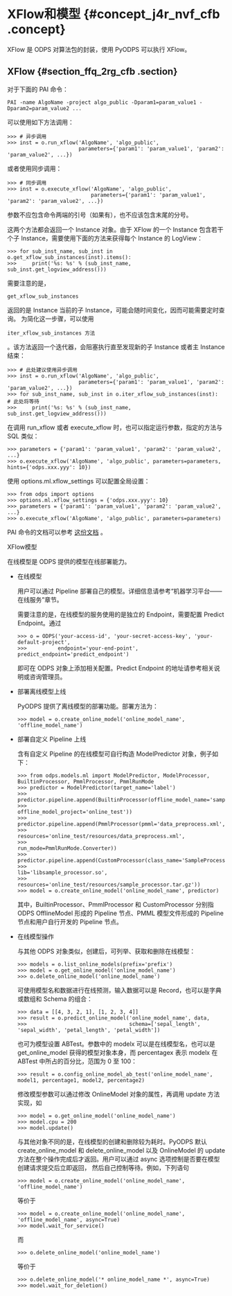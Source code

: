 # XFlow和模型 {#concept_j4r_nvf_cfb .concept}

XFlow 是 ODPS 对算法包的封装，使用 PyODPS 可以执行 XFlow。

## XFlow {#section_ffq_2rg_cfb .section}

对于下面的 PAI 命令：

```
PAI -name AlgoName -project algo_public -Dparam1=param_value1 -Dparam2=param_value2 ...
```

可以使用如下方法调用：

```
>>> # 异步调用
>>> inst = o.run_xflow('AlgoName', 'algo_public',
                       parameters={'param1': 'param_value1', 'param2': 'param_value2', ...})
```

或者使用同步调用：

```
>>> # 同步调用
>>> inst = o.execute_xflow('AlgoName', 'algo_public',
                           parameters={'param1': 'param_value1', 'param2': 'param_value2', ...})
```

参数不应包含命令两端的引号（如果有），也不应该包含末尾的分号。

这两个方法都会返回一个 Instance 对象。由于 XFlow 的一个 Instance 包含若干个子 Instance，需要使用下面的方法来获得每个 Instance 的 LogView：

```
>>> for sub_inst_name, sub_inst in o.get_xflow_sub_instances(inst).items():
>>>     print('%s: %s' % (sub_inst_name, sub_inst.get_logview_address()))
```

需要注意的是，

`get_xflow_sub_instances`

返回的是 Instance 当前的子 Instance，可能会随时间变化，因而可能需要定时查询。 为简化这一步骤，可以使用

`iter_xflow_sub_instances 方法`

。该方法返回一个迭代器，会阻塞执行直至发现新的子 Instance 或者主 Instance 结束：

```
>>> # 此处建议使用异步调用
>>> inst = o.run_xflow('AlgoName', 'algo_public',
                       parameters={'param1': 'param_value1', 'param2': 'param_value2', ...})
>>> for sub_inst_name, sub_inst in o.iter_xflow_sub_instances(inst):  # 此处将等待
>>>     print('%s: %s' % (sub_inst_name, sub_inst.get_logview_address()))
```

在调用 run\_xflow 或者 execute\_xflow 时，也可以指定运行参数，指定的方法与 SQL 类似：

```
>>> parameters = {'param1': 'param_value1', 'param2': 'param_value2', ...}
>>> o.execute_xflow('AlgoName', 'algo_public', parameters=parameters, hints={'odps.xxx.yyy': 10})
```

使用 options.ml.xflow\_settings 可以配置全局设置：

```
>>> from odps import options
>>> options.ml.xflow_settings = {'odps.xxx.yyy': 10}
>>> parameters = {'param1': 'param_value1', 'param2': 'param_value2', ...}
>>> o.execute_xflow('AlgoName', 'algo_public', parameters=parameters)
```

PAI 命令的文档可以参考 [这份文档](https://help.aliyun.com/document_detail/42703.html) 。

XFlow模型

在线模型是 ODPS 提供的模型在线部署能力。

-   在线模型

    用户可以通过 Pipeline 部署自己的模型。详细信息请参考“机器学习平台——在线服务”章节。

    需要注意的是，在线模型的服务使用的是独立的 Endpoint，需要配置 Predict Endpoint。通过

    ```
    >>> o = ODPS('your-access-id', 'your-secret-access-key', 'your-default-project',
    >>>          endpoint='your-end-point', predict_endpoint='predict_endpoint')
    ```

    即可在 ODPS 对象上添加相关配置。Predict Endpoint 的地址请参考相关说明或咨询管理员。

-   部署离线模型上线

    PyODPS 提供了离线模型的部署功能。部署方法为：

    ```
    >>> model = o.create_online_model('online_model_name', 'offline_model_name')
    ```

-   部署自定义 Pipeline 上线

    含有自定义 Pipeline 的在线模型可自行构造 ModelPredictor 对象，例子如下：

    ```
    >>> from odps.models.ml import ModelPredictor, ModelProcessor, BuiltinProcessor, PmmlProcessor, PmmlRunMode
    >>> predictor = ModelPredictor(target_name='label')
    >>> predictor.pipeline.append(BuiltinProcessor(offline_model_name='sample_offlinemodel',
    >>>                                            offline_model_project='online_test'))
    >>> predictor.pipeline.append(PmmlProcessor(pmml='data_preprocess.xml',
    >>>                                         resources='online_test/resources/data_preprocess.xml',
    >>>                                         run_mode=PmmlRunMode.Converter))
    >>> predictor.pipeline.append(CustomProcessor(class_name='SampleProcessor',
    >>>                                           lib='libsample_processor.so',
    >>>                                           resources='online_test/resources/sample_processor.tar.gz'))
    >>> model = o.create_online_model('online_model_name', predictor)
    ```

    其中，BuiltinProcessor、PmmlProcessor 和 CustomProcessor 分别指 ODPS OfflineModel 形成的 Pipeline 节点、PMML 模型文件形成的 Pipeline 节点和用户自行开发的 Pipeline 节点。

-   在线模型操作

    与其他 ODPS 对象类似，创建后，可列举、获取和删除在线模型：

    ```
    >>> models = o.list_online_models(prefix='prefix')
    >>> model = o.get_online_model('online_model_name')
    >>> o.delete_online_model('online_model_name')
    ```

    可使用模型名和数据进行在线预测，输入数据可以是 Record，也可以是字典或数组和 Schema 的组合：

    ```
    >>> data = [[4, 3, 2, 1], [1, 2, 3, 4]]
    >>> result = o.predict_online_model('online_model_name', data,
    >>>                                 schema=['sepal_length', 'sepal_width', 'petal_length', 'petal_width'])
    ```

    也可为模型设置 ABTest。参数中的 modelx 可以是在线模型名，也可以是 get\_online\_model 获得的模型对象本身，而 percentagex 表示 modelx 在 ABTest 中所占的百分比，范围为 0 至 100：

    ```
    >>> result = o.config_online_model_ab_test('online_model_name', model1, percentage1, model2, percentage2)
    ```

    修改模型参数可以通过修改 OnlineModel 对象的属性，再调用 update 方法实现，如

    ```
    >>> model = o.get_online_model('online_model_name')
    >>> model.cpu = 200
    >>> model.update()
    ```

    与其他对象不同的是，在线模型的创建和删除较为耗时。PyODPS 默认 create\_online\_model 和 delete\_online\_model 以及 OnlineModel 的 update 方法在整个操作完成后才返回。用户可以通过 async 选项控制是否要在模型创建请求提交后立即返回， 然后自己控制等待。例如，下列语句

    ```
    >>> model = o.create_online_model('online_model_name', 'offline_model_name')
    ```

    等价于

    ```
    >>> model = o.create_online_model('online_model_name', 'offline_model_name', async=True)
    >>> model.wait_for_service()
    ```

    而

    ```
    >>> o.delete_online_model('online_model_name')
    ```

    等价于

    ```
    >>> o.delete_online_model('* online_model_name *', async=True)
    >>> model.wait_for_deletion()
    ```



